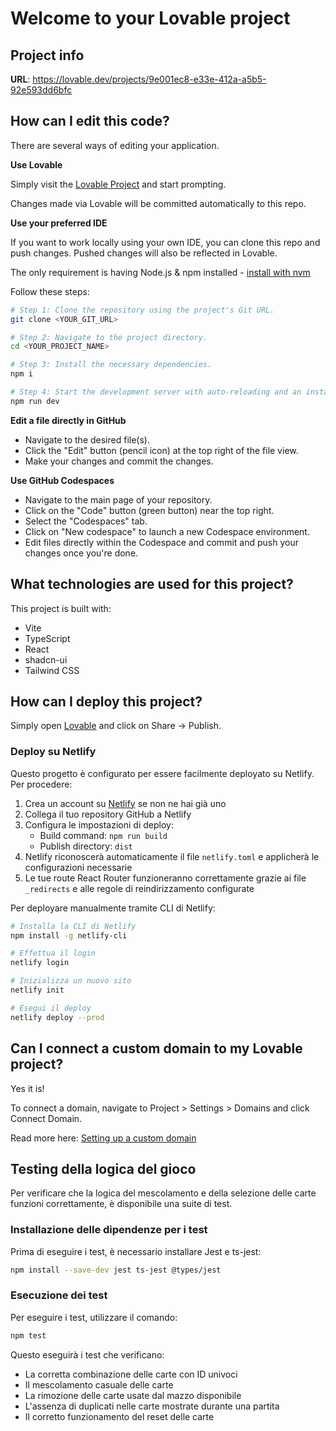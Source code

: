 # Welcome to your Lovable project

## Project info

**URL**: https://lovable.dev/projects/9e001ec8-e33e-412a-a5b5-92e593dd6bfc

## How can I edit this code?

There are several ways of editing your application.

**Use Lovable**

Simply visit the [Lovable Project](https://lovable.dev/projects/9e001ec8-e33e-412a-a5b5-92e593dd6bfc) and start prompting.

Changes made via Lovable will be committed automatically to this repo.

**Use your preferred IDE**

If you want to work locally using your own IDE, you can clone this repo and push changes. Pushed changes will also be reflected in Lovable.

The only requirement is having Node.js & npm installed - [install with nvm](https://github.com/nvm-sh/nvm#installing-and-updating)

Follow these steps:

```sh
# Step 1: Clone the repository using the project's Git URL.
git clone <YOUR_GIT_URL>

# Step 2: Navigate to the project directory.
cd <YOUR_PROJECT_NAME>

# Step 3: Install the necessary dependencies.
npm i

# Step 4: Start the development server with auto-reloading and an instant preview.
npm run dev
```

**Edit a file directly in GitHub**

- Navigate to the desired file(s).
- Click the "Edit" button (pencil icon) at the top right of the file view.
- Make your changes and commit the changes.

**Use GitHub Codespaces**

- Navigate to the main page of your repository.
- Click on the "Code" button (green button) near the top right.
- Select the "Codespaces" tab.
- Click on "New codespace" to launch a new Codespace environment.
- Edit files directly within the Codespace and commit and push your changes once you're done.

## What technologies are used for this project?

This project is built with:

- Vite
- TypeScript
- React
- shadcn-ui
- Tailwind CSS

## How can I deploy this project?

Simply open [Lovable](https://lovable.dev/projects/9e001ec8-e33e-412a-a5b5-92e593dd6bfc) and click on Share -> Publish.

### Deploy su Netlify

Questo progetto è configurato per essere facilmente deployato su Netlify. Per procedere:

1. Crea un account su [Netlify](https://www.netlify.com/) se non ne hai già uno
2. Collega il tuo repository GitHub a Netlify
3. Configura le impostazioni di deploy:
   - Build command: `npm run build`
   - Publish directory: `dist`
4. Netlify riconoscerà automaticamente il file `netlify.toml` e applicherà le configurazioni necessarie
5. Le tue route React Router funzioneranno correttamente grazie ai file `_redirects` e alle regole di reindirizzamento configurate

Per deployare manualmente tramite CLI di Netlify:
```sh
# Installa la CLI di Netlify
npm install -g netlify-cli

# Effettua il login
netlify login

# Inizializza un nuovo sito
netlify init

# Esegui il deploy
netlify deploy --prod
```

## Can I connect a custom domain to my Lovable project?

Yes it is!

To connect a domain, navigate to Project > Settings > Domains and click Connect Domain.

Read more here: [Setting up a custom domain](https://docs.lovable.dev/tips-tricks/custom-domain#step-by-step-guide)

## Testing della logica del gioco

Per verificare che la logica del mescolamento e della selezione delle carte funzioni correttamente, è disponibile una suite di test.

### Installazione delle dipendenze per i test

Prima di eseguire i test, è necessario installare Jest e ts-jest:

```bash
npm install --save-dev jest ts-jest @types/jest
```

### Esecuzione dei test

Per eseguire i test, utilizzare il comando:

```bash
npm test
```

Questo eseguirà i test che verificano:
- La corretta combinazione delle carte con ID univoci
- Il mescolamento casuale delle carte
- La rimozione delle carte usate dal mazzo disponibile
- L'assenza di duplicati nelle carte mostrate durante una partita
- Il corretto funzionamento del reset delle carte
